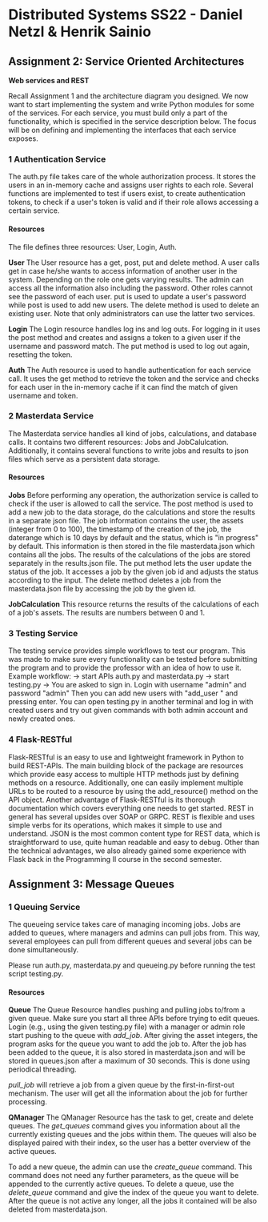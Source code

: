 # **Distributed Systems SS22 - Daniel Netzl & Henrik Sainio**
## **Assignment 2: Service Oriented Architectures**
**Web services and REST**

Recall Assignment 1 and the architecture diagram you designed. We now want to start implementing the
system and write Python modules for some of the services. For each service, you must build only a part of
the functionality, which is specified in the service description below. The focus will be on defining and
implementing the interfaces that each service exposes.

### **1 Authentication Service**
The auth.py file takes care of the whole authorization process. It stores the users in an in-memory cache and assigns user rights to each role. Several functions are implemented to test if users exist, to create authentication tokens, to check if a user's token is valid and if their role allows accessing a certain service.

#### **Resources**
The file defines three resources: User, Login, Auth.

**User**
The User resource has a get, post, put and delete method. A user calls get in case he/she wants to access information of another user in the system. Depending on the role one gets varying results. The admin can access all the information also including the password. Other roles cannot see the password of each user. put is used to update a user's password while post is used to add new users. The delete method is used to delete an existing user. Note that only administrators can use the latter two services.

**Login**
The Login resource handles log ins and log outs. For logging in it uses the post method and creates and assigns a token to a given user if the username and password match. The put method is used to log out again, resetting the token.

**Auth**
The Auth resource is used to handle authentication for each service call. It uses the get method to retrieve the token and the service and checks for each user in the in-memory cache if it can find the match of given username and token.

### **2 Masterdata Service**
The Masterdata service handles all kind of jobs, calculations, and database calls. It contains two different resources: Jobs and JobCalulcation. Additionally, it contains several functions to write jobs and results to json files which serve as a persistent data storage. 
#### **Resources**
**Jobs**
Before performing any operation, the authorization service is called to check if the user is allowed to call the service. The post method is used to add a new job to the data storage, do the calculations and store the results in a separate json file. The job information contains the user, the assets (integer from 0 to 100), the timestamp of the creation of the job, the daterange which is 10 days by default and the status, which is "in progress" by default. This information is then stored in the file masterdata.json which contains all the jobs. The results of the calculations of the jobs are stored separately in the results.json file. 
The put method lets the user update the status of the job. It accesses a job by the given job id and adjusts the status according to the input. 
The delete method deletes a job from the masterdata.json file by accessing the job by the given id.

**JobCalculation**
This resource returns the results of the calculations of each of a job's assets. The results are numbers between 0 and 1. 

### **3 Testing Service**
The testing service provides simple workflows to test our program. This was made to make sure every functionality can be tested before submitting the program and to provide the professor with an idea of how to use it.
Example workflow:
-> start APIs auth.py and masterdata.py
-> start testing.py
-> You are asked to sign in. Login with username "admin" and password "admin"
Then you can add new users with "add_user <username> <role> <password>" and pressing enter. You can open testing.py in another terminal
and log in with created users and try out given commands with both admin account and newly created ones. 


### **4 Flask-RESTful**
Flask-RESTful is an easy to use and lightweight framework in Python to build REST-APIs. The main building block of the package are resources which provide easy access to multiple HTTP methods just by defining methods on a resource. Additionally, one can easily implement multiple URLs to be routed to a resource by using the add_resource() method on the API object. Another advantage of Flask-RESTful is its thorough documentation which covers everything one needs to get started. 
REST in general has several upsides over SOAP or GRPC. REST is flexible and uses simple verbs for its operations, which makes it simple to use and understand. JSON is the most common content type for REST data, which is straightforward to use, quite human readable and easy to debug. Other than the technical advantages, we also already gained some experience with Flask back in the Programming II course in the second semester.

## **Assignment 3: Message Queues**

### **1 Queuing Service**
The queueing service takes care of managing incoming jobs. Jobs are added to queues, where managers and admins can pull jobs from. This way, several employees can pull from different queues and several jobs can be done simultaneously. 

Please run auth.py, masterdata.py and queueing.py before running the test script testing.py.

#### **Resources**
**Queue**
The Queue Resource handles pushing and pulling jobs to/from a given queue. Make sure you start all three APIs before trying to edit queues. Login (e.g., using the given testing.py file) with a manager or admin role start pushing to the queue with *add_job*. After giving the asset integers, the program asks for the queue you want to add the job to. After the job has been added to the queue, it is also stored in masterdata.json and will be stored in queues.json after a maximum of 30 seconds. This is done using periodical threading.

*pull_job* will retrieve a job from a given queue by the first-in-first-out mechanism. The user will get all the information about the job for further processing. 

**QManager**
The QManager Resource has the task to get, create and delete queues. The *get_queues* command gives you information about all the currently existing queues and the jobs within them. The queues will also be displayed paired with their index, so the user has a better overview of the active queues.

To add a new queue, the admin can use the *create_queue* command. This command does not need any further parameters, as the queue will be appended to the currently active queues. To delete a queue, use the *delete_queue* command and give the index of the queue you want to delete. After the queue is not active any longer, all the jobs it contained will be also deleted from masterdata.json.
